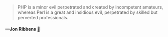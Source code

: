 > PHP is a minor evil perpetrated and created by incompetent amateurs, whereas Perl is a great and insidious evil, perpetrated by skilled but perverted professionals.
  #### —Jon Ribbens [:scroll:](http://quotes.stormconsultancy.co.uk/quotes/7)